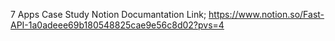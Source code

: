 7 Apps Case Study
Notion Documantation Link;
https://www.notion.so/Fast-API-1a0adeee69b180548825cae9e56c8d02?pvs=4
